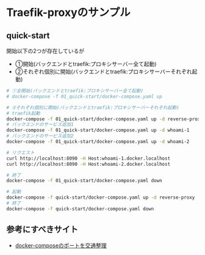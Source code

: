 # Traefik-proxyのサンプル

## quick-start

開始以下の2つが存在しているが

+ ①開始(バックエンドとtraefik:プロキシサーバー全て起動)
+ ②それぞれ個別に開始(バックエンドとtraefik:プロキシサーバーそれぞれ起動)

```bash
# ①全開始(バックエンドとtraefik:プロキシサーバー全て起動)
# docker-compose -f 01_quick-start/docker-compose.yaml up

# ②それぞれ個別に開始(バックエンドとtraefik:プロキシサーバーそれぞれ起動)
# traefik起動
docker-compose -f 01_quick-start/docker-compose.yaml up -d reverse-proxy
# バックエンドのサービス追加1
docker-compose -f 01_quick-start/docker-compose.yaml up -d whoami-1
# バックエンドのサービス追加2
docker-compose -f 01_quick-start/docker-compose.yaml up -d whoami-2

# リクエスト
curl http://localhost:8090 -H Host:whoami-1.docker.localhost
curl http://localhost:8090 -H Host:whoami-2.docker.localhost

# 終了
docker-compose -f 01_quick-start/docker-compose.yaml down
```
```bash
# 起動
docker-compose -f quick-start/docker-compose.yaml up -d reverse-proxy
# 終了
docker-compose -f quick-start/docker-compose.yaml down
```

## 参考にすべきサイト

+ [docker-composeのポートを交通整理](https://qiita.com/koinori/items/39ab0c3048fdcfaf3f65)
